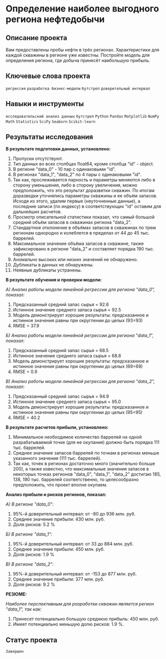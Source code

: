 # Определение наиболее выгодного региона нефтедобычи

## Описание проекта

Вам предоставлены пробы нефти в трёх регионах. Характеристики для каждой скважины в регионе уже известны.
Постройте модель для определения региона, где добыча принесёт наибольшую прибыль. 

## Ключевые слова проекта

`регрессия` `разработка бизнес-модели` `бутстреп` `доверительный интервал`

## Навыки и инструменты

`исследовательский анализ данных` `бутстреп` `Python` `Pandas` `Matplotlib` `NumPy` `Math` `Statistics` `SciPy` `Seaborn` `Scikit-learn`

## Результаты исследования

**В результате подготовки данных, установлено:**

1. Пропуски отсутствуют.
2. Тип данных во всех столбцах float64, кроме столбца "id" - object.
3. В регионе "data_0" - 10 пар с одинаковыми "id".
4. В регионах "data_1", "data_2" по 4 пары с одинаковыми "id".
5. Так как, прослеживается парность и параметры меняются либо в сторону уменьшения, либо в сторону увеличения, можно предположить, что это результат доразветки скважин. По итогам доразведки уточнялись параметры скважины и ее объём запасов. Исходя из этого, удалим первые (неуточненные данные), а последние записи (по индексу) в соответствующих "id" оставим для дальнейших расчетов.
6. Просмотр описательной статистики показал, что самый большой средний объём запасов в скважинах региона "data_2".
7. Стандартное отклонение в объёмах запасов в скважинах по трем регионам однородно и колеблется в пределах от 44 до 45 тыс. баррелей.
8. Максимальное значение объёма запасов в скважине, также зафиксировано в регионе "data_2" и составляет порядка 190 тыс. баррелей.
9. Аномально высоких или низких значений не обнаружено.
10. Дубликаты в данных не обнаружены.
11. Неявные дубликаты устранены.

**В результате обучения и проверки модели:**

*А) Анализ работы модели линейной регрессии для региона "data_0", показал:*

1. Предсказанный средний запас сырья = 92.6
2. Истинное значение среднего запаса сырья = 92.5
3. Модель демонстрирует хорошие результаты: предсказанное и истинное значения равны при округлении до целых (93=93)
4. RMSE = 37.9

*Б) Анализ работы модели линейной регрессии для региона "data_1", показал:*

1. Предсказанный средний запас сырья = 68.5
2. Истинное значение среднего запаса сырья = 68.8
3. Модель демонстрирует хорошие результаты: предсказанное и истинное значения равны при округлении до целых (69=69)
4. RMSE = 0.9

*В) Анализ работы модели линейной регрессии для региона "data_2", показал:*

1. Предсказанный средний запас сырья = 94.9
2. Истинное значение среднего запаса сырья = 95.0
3. Модель демонстрирует хорошие результаты: предсказанное и истинное значения равны при округлении до целых (95=95)
4. RMSE = 40.2

**В результате расчетов прибыли, установлено:**

1. Минимальное необходимое количество баррелей на одной разрабатываемой точке (для ее окупания) должно быть порядка 111 тыс. баррелей.
2. Среднее значение запасов баррелей по точкам в регионах меньше указанного значения (111 тыс. баррелей).
3. Так как, точек в регионах достаточно много (значительно больше 200), а также известно, что максимальные значения запасов в некоторых точках регионов "data_0", "data_1", "data_2" достигаю 185, 138, 190 тыс. баррелей соответственно, то целесообразно предположить, что проект вполне окупаем.

**Анализ прибыли и рисков регионов, показал:**

*A) В регионе "data_0":*

1. 95%-й доверительный интервал: от -80 до 936 млн. руб.
2. Среднее значение прибыли: 430 млн. руб.
3. Доля рисков: 5.2 %

*Б) В регионе "data_1":*

1. 95%-й доверительный интервал: от 33 до 884 млн. руб.
2. Среднее значение прибыли: 450 млн. руб.
3. Доля рисков: 1.9 %

*В) В регионе "data_2":*

1. 95%-й доверительный интервал: от -153 до 877 млн. руб.
2. Среднее значение прибыли: 377 млн. руб.
3. Доля рисков: 9.2 %

**РЕЗЮМЕ:**

*Наиболее перспективным для разработки скважин является регион "data_1", так как:*

1. Принесет потенциально большую среднюю прибыль: 450 млн. руб.
2. Имеет потенциально меньшую долю рисков: 1.9 %.
 
 ## Статус проекта
 `Завершен`
